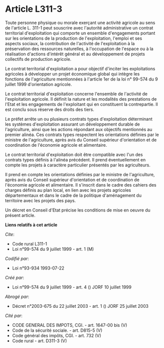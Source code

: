 # Article L311-3

Toute personne physique ou morale exerçant une activité agricole au sens de l'article L. 311-1 peut souscrire avec l'autorité
administrative un contrat territorial d'exploitation qui comporte un ensemble d'engagements portant sur les orientations de
la production de l'exploitation, l'emploi et ses aspects sociaux, la contribution de l'activité de l'exploitation à la
préservation des ressources naturelles, à l'occupation de l'espace ou à la réalisation d'actions d'intérêt général et au
développement de projets collectifs de production agricole.

Le contrat territorial d'exploitation a pour objectif d'inciter les exploitations agricoles à développer un projet économique
global qui intègre les fonctions de l'agriculture mentionnées à l'article 1er de la loi n° 99-574 du 9 juillet 1999
d'orientation agricole.

Le contrat territorial d'exploitation concerne l'ensemble de l'activité de l'exploitation agricole. Il définit la nature et
les modalités des prestations de l'Etat et les engagements de l'exploitant qui en constituent la contrepartie. Il est conclu
sous réserve des droits des tiers.

Le préfet arrête un ou plusieurs contrats types d'exploitation déterminant les systèmes d'exploitation assurant un
développement durable de l'agriculture, ainsi que les actions répondant aux objectifs mentionnés au premier alinéa. Ces
contrats types respectent les orientations définies par le ministre de l'agriculture, après avis du Conseil supérieur
d'orientation et de coordination de l'économie agricole et alimentaire.

Le contrat territorial d'exploitation doit être compatible avec l'un des contrats types définis à l'alinéa précédent. Il
prend éventuellement en compte les projets à caractère particulier présentés par les agriculteurs.

Il prend en compte les orientations définies par le ministre de l'agriculture, après avis du Conseil supérieur d'orientation
et de coordination de l'économie agricole et alimentaire. Il s'inscrit dans le cadre des cahiers des charges définis au plan
local, en lien avec les projets agricoles départementaux et dans le cadre de la politique d'aménagement du territoire avec
les projets des pays.

Un décret en Conseil d'Etat précise les conditions de mise en oeuvre du présent article.

**Liens relatifs à cet article**

_Cite_:

  - Code rural L311-1
  - Loi n°99-574 du 9 juillet 1999 - art. 1 (M)

_Codifié par_:

  - Loi n°93-934 1993-07-22

_Créé par_:

  - Loi n°99-574 du 9 juillet 1999 - art. 4 () JORF 10 juillet 1999

_Abrogé par_:

  - Décret n°2003-675 du 22 juillet 2003 - art. 1 () JORF 25 juillet 2003

_Cité par_:

  - CODE GENERAL DES IMPOTS, CGI. - art. 1647-00 bis (V)
  - Code de la sécurité sociale. - art. D815-5 (V)
  - Code général des impôts, CGI. - art. 732 (V)
  - Code rural - art. D311-3 (V)
